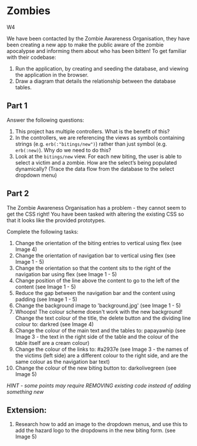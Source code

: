 # Zombies
W4

We have been contacted by the Zombie Awareness Organisation, they have been creating a new app to make the public aware of the zombie apocalypse and informing them about who has been bitten! To get familiar with their codebase:

1. Run the application, by creating and seeding the database, and viewing the application in the browser.
2. Draw a diagram that details the relationship between the database tables.

## Part 1

Answer the following questions:

1. This project has multiple controllers. What is the benefit of this?
2. In the controllers, we are referencing the views as symbols containing strings (e.g. `erb(:"bitings/new")`) rather than just symbol (e.g. `erb(:new)`). Why do we need to do this?
3. Look at the `bitings/new` view. For each new biting, the user is able to select a victim and a zombie. How are the select’s being populated dynamically? (Trace the data flow from the database to the select dropdown menu)

## Part 2

The Zombie Awareness Organisation has a problem - they cannot seem to get the CSS right! You have been tasked with altering the existing CSS so that it looks like the provided prototypes.

Complete the following tasks:

1. Change the orientation of the biting entries to vertical using flex (see Image 4)
2. Change the orientation of navigation bar to vertical using flex (see Image 1 - 5)
3. Change the orientation so that the content sits to the right of the navigation bar using flex (see Image 1 - 5)
4. Change position of the line above the content to go to the left of the content (see Image 1 - 5)
5. Reduce the gap between the navigation bar and the content using padding (see Image 1 - 5)
6. Change the background image to 'background.jpg' (see Image 1 - 5)
7. Whoops! The colour scheme doesn't work with the new background! Change the text colour of the title, the delete button and the dividing line colour to: darkred (see Image 4)
8. Change the colour of the main text and the tables to: papayawhip (see Image 3 - the text in the right side of the table and the colour of the table itself are a cream colour)
9. Change the colour of the links to: #a2937e (see Image 3 - the names of the victims (left side) are a different colour to the right side, and are the same colour as the navigation bar text)
10. Change the colour of the new biting button to: darkolivegreen (see Image 5)

*HINT - some points may require REMOVING existing code instead of adding something new*

## Extension:
1. Research how to add an image to the dropdown menus, and use this to add the hazard logo to the dropdowns in the new biting form. (see Image 5)
